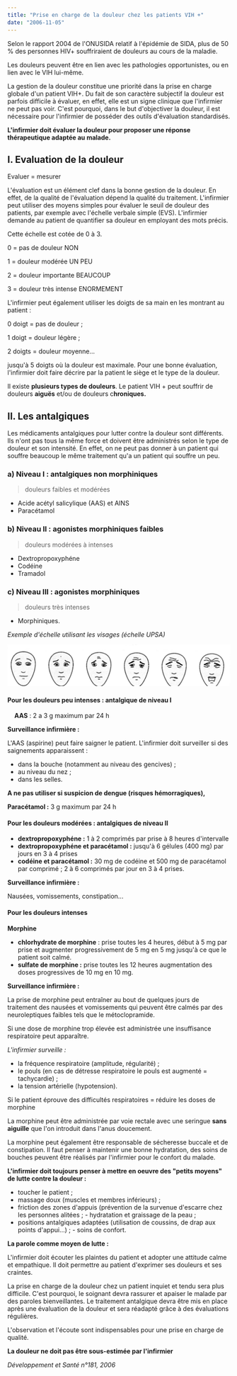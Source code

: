 ```yaml
---
title: "Prise en charge de la douleur chez les patients VIH +"
date: "2006-11-05"
---
```


<div class="teaser"><p>Selon le rapport 2004 de l'ONUSIDA relatif à l'épidémie de SIDA, plus de 50 % des personnes HIV+ souffriraient de douleurs au cours de la maladie.</p>
<p>Les douleurs peuvent être en lien avec les pathologies opportunistes, ou en lien avec le VIH lui-même.</p>
<p>La gestion de la douleur constitue une priorité dans la prise en charge globale d'un patient VIH+. Du fait de son caractère subjectif la douleur est parfois difficile à évaluer, en effet, elle est un signe clinique que l'infirmier ne peut pas voir. C'est pourquoi, dans le but d'objectiver la douleur, il est nécessaire pour l'infirmier de posséder des outils d'évaluation standardisés.</p>
<p><strong>L'infirmier doit évaluer la douleur pour proposer une réponse thérapeutique adaptée au malade.</strong></p></div>

## I. Evaluation de la douleur

Evaluer = mesurer

L'évaluation est un élément clef dans la bonne gestion de la douleur. En effet, de la qualité de l'évaluation dépend la qualité du traitement. L'infirmier peut utiliser des moyens simples pour évaluer le seuil de douleur des patients, par exemple avec l'échelle verbale simple (EVS). L'infirmier demande au patient de quantifier sa douleur en employant des mots précis.

Cette échelle est cotée de 0 à 3.

0 = pas de douleur NON

1 = douleur modérée UN PEU

2 = douleur importante BEAUCOUP

3 = douleur très intense ENORMEMENT

L'infirmier peut également utiliser les doigts de sa main en les montrant au patient :

0 doigt = pas de douleur ;

1 doigt = douleur légère ;

2 doigts = douleur moyenne...

jusqu'à 5 doigts où la douleur est maximale. Pour une bonne évaluation, l'infirmier doit faire décrire par la patient le siège et le type de la douleur.

Il existe **plusieurs types de douleurs**. Le patient VIH + peut souffrir de douleurs **aiguës** et/ou de douleurs c**hroniques.**

## II. Les antalgiques

Les médicaments antalgiques pour lutter contre la douleur sont différents. Ils n'ont pas tous la même force et doivent être administrés selon le type de douleur et son intensité. En effet, on ne peut pas donner à un patient qui souffre beaucoup le même traitement qu'a un patient qui souffre un peu.

### a) Niveau I : antalgiques non morphiniques

> douleurs faibles et modérées

- Acide acétyl salicylique (AAS) et AINS
- Paracétamol

### b) Niveau II : agonistes morphiniques faibles

> douleurs modérées à intenses

- Dextropropoxyphéne
- Codéine
- Tramadol

### c) Niveau III : agonistes morphiniques

> douleurs très intenses

- Morphiniques.

*Exemple d'échelle utilisant les visages (échelle UPSA)*

![](i168-1.jpg)

#### Pour les douleurs peu intenses : antalgique de niveau I

    **AAS** : 2 a 3 g maximum par 24 h

**Surveillance infirmière :**

L'AAS (aspirine) peut faire saigner le patient. L'infirmier doit surveiller si des saignements apparaissent :

- dans la bouche (notamment au niveau des gencives) ;
- au niveau du nez ;
- dans les selles.

**A ne pas utiliser si suspicion de dengue (risques hémorragiques),**

**Paracétamol :** 3 g maximum par 24 h

#### Pour les douleurs modérées : antalgiques de niveau II

- **dextropropoxyphéne :** 1 à 2 comprimés par prise à 8 heures d'intervalle
- **dextropropoxyphéne et paracétamol :** jusqu'à 6 gélules (400 mg) par jours en 3 à 4 prises
- **codéine et paracétamol :** 30 mg de codéine et 500 mg de paracétamol par comprimé ; 2 à 6 comprimés par jour en 3 à 4 prises.

**Surveillance infirmière :**

Nausées, vomissements, constipation...

#### Pour les douleurs intenses

**Morphine**

- **chlorhydrate de morphine** : prise toutes les 4 heures, début à 5 mg par prise et augmenter progressivement de 5 mg en 5 mg jusqu'à ce que le patient soit calmé.
- **sulfate de morphine :** prise toutes les 12 heures augmentation des doses progressives de 10 mg en 10 mg.

**Surveillance infirmière :**

La prise de morphine peut entraîner au bout de quelques jours de traitement des nausées et vomissements qui peuvent être calmés par des neuroleptiques faibles tels que le métoclopramide.

Si une dose de morphine trop élevée est administrée une insuffisance respiratoire peut apparaître.

*L'infirmier surveille :*

- la fréquence respiratoire (amplitude, régularité) ;
- le pouls (en cas de détresse respiratoire le pouls est augmenté = tachycardie) ;
- la tension artérielle (hypotension).

Si le patient éprouve des difficultés respiratoires = réduire les doses de morphine

La morphine peut être administrée par voie rectale avec une seringue **sans aiguille** que l'on introduit dans l'anus doucement.

La morphine peut également être responsable de sécheresse buccale et de constipation. Il faut penser à maintenir une bonne hydratation, des soins de bouches peuvent être réalisés par l'infirmier pour le confort du malade.

**L'infirmier doit toujours penser à mettre en oeuvre des "petits moyens" de lutte contre la douleur :**

- toucher le patient ;
- massage doux (muscles et membres inférieurs) ;
- friction des zones d'appuis (prévention de la survenue d'escarre chez les personnes alitées ; - hydratation et graissage de la peau ;
- positions antalgiques adaptées (utilisation de coussins, de drap aux points d'appui...) ; - soins de confort.

**La parole comme moyen de lutte :**

L'infirmier doit écouter les plaintes du patient et adopter une attitude calme et empathique. Il doit permettre au patient d'exprimer ses douleurs et ses craintes.

La prise en charge de la douleur chez un patient inquiet et tendu sera plus difficile. C'est pourquoi, le soignant devra rassurer et apaiser le malade par des paroles bienveillantes. Le traitement antalgique devra être mis en place après une évaluation de la douleur et sera réadapté grâce à des évaluations régulières.

L'observation et l'écoute sont indispensables pour une prise en charge de qualité.

**La douleur ne doit pas être sous-estimée par l'infirmier**

*Développement et Santé n°181, 2006*
